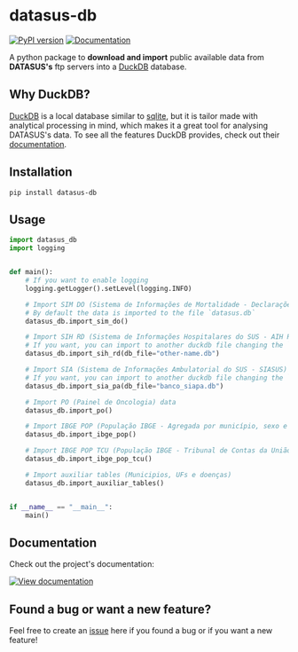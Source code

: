 # datasus-db

[![PyPI version](https://badge.fury.io/py/datasus-db.svg)](https://pypi.org/project/datasus-db/ "Go to project PyPi page")
[![Documentation](https://img.shields.io/badge/Documentation-3fba11)](https://mymatsubara.github.io/datasus-db/datasus_db.html "Go to project documentation")

A python package to **download and import** public available data from **DATASUS's** ftp servers into a [DuckDB](https://duckdb.org/) database.

## Why DuckDB?
[DuckDB](https://duckdb.org/) is a local database similar to [sqlite](https://www.sqlite.org/index.html), but it is tailor made with analytical processing in mind, which makes it a great tool for analysing DATASUS's data. To see all the features DuckDB provides, check out their [documentation](https://www.sqlite.org/index.html).


## Installation
```
pip install datasus-db
```

## Usage

```python
import datasus_db
import logging


def main():
    # If you want to enable logging
    logging.getLogger().setLevel(logging.INFO)

    # Import SIM DO (Sistema de Informações de Mortalidade - Declarações de Óbito) data
    # By default the data is imported to the file `datasus.db`
    datasus_db.import_sim_do()

    # Import SIH RD (Sistema de Informações Hospitalares do SUS - AIH Reduzida) data
    # If you want, you can import to another duckdb file changing the `db_file` argument
    datasus_db.import_sih_rd(db_file="other-name.db")

    # Import SIA (Sistema de Informações Ambulatorial do SUS - SIASUS) data
    # If you want, you can import to another duckdb file changing the `db_file` argument
    datasus_db.import_sia_pa(db_file="banco_siapa.db")

    # Import PO (Painel de Oncologia) data
    datasus_db.import_po()

    # Import IBGE POP (População IBGE - Agregada por município, sexo e faixa etaria) data
    datasus_db.import_ibge_pop()

    # Import IBGE POP TCU (População IBGE - Tribunal de Contas da União) data
    datasus_db.import_ibge_pop_tcu()

    # Import auxiliar tables (Municipios, UFs e doenças)
    datasus_db.import_auxiliar_tables()


if __name__ == "__main__":
    main()
```

## Documentation
Check out the project's documentation:

[![View documentation](https://img.shields.io/badge/VIEW-DOCUMENTATION-3fba11?style=for-the-badge)](https://mymatsubara.github.io/datasus-db/datasus_db.html "Go to project documentation")

## Found a bug or want a new feature?
Feel free to create an [issue](https://github.com/mymatsubara/datasus-dbc-py/issues/new) here if you found a bug or if you want a new feature!


